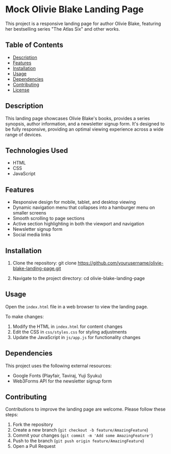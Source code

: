 # Mock Olivie Blake Landing Page

This project is a responsive landing page for author Olivie Blake, featuring her bestselling series "The Atlas Six" and other works.

## Table of Contents
- [Description](#description)
- [Features](#features)
- [Installation](#installation)
- [Usage](#usage)
- [Dependencies](#dependencies)
- [Contributing](#contributing)
- [License](#license)

## Description

This landing page showcases Olivie Blake's books, provides a series synopsis, author information, and a newsletter signup form. It's designed to be fully responsive, providing an optimal viewing experience across a wide range of devices.

## Technologies Used
- HTML
- CSS
- JavaScript

## Features

- Responsive design for mobile, tablet, and desktop viewing
- Dynamic navigation menu that collapses into a hamburger menu on smaller screens
- Smooth scrolling to page sections
- Active section highlighting in both the viewport and navigation
- Newsletter signup form
- Social media links

## Installation

1. Clone the repository:
git clone https://github.com/yourusername/olivie-blake-landing-page.git

2. Navigate to the project directory:
cd olivie-blake-landing-page

## Usage

Open the `index.html` file in a web browser to view the landing page.

To make changes:
1. Modify the HTML in `index.html` for content changes
2. Edit the CSS in `css/styles.css` for styling adjustments
3. Update the JavaScript in `js/app.js` for functionality changes

## Dependencies

This project uses the following external resources:

- Google Fonts (Playfair, Taviraj, Yuji Syuku)
- Web3Forms API for the newsletter signup form

## Contributing

Contributions to improve the landing page are welcome. Please follow these steps:

1. Fork the repository
2. Create a new branch (`git checkout -b feature/AmazingFeature`)
3. Commit your changes (`git commit -m 'Add some AmazingFeature'`)
4. Push to the branch (`git push origin feature/AmazingFeature`)
5. Open a Pull Request
